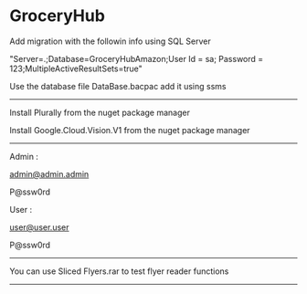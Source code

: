 # GroceryHub
Add migration with the followin info using SQL Server

"Server=.;Database=GroceryHubAmazon;User Id = sa; Password = 123;MultipleActiveResultSets=true"

Use the database file DataBase.bacpac add it using ssms

-----------------------------------------------------------------

Install Plurally from the nuget package manager

Install Google.Cloud.Vision.V1 from the nuget package manager

-----------------------------------------------------------------

Admin : 

admin@admin.admin

P@ssw0rd

User :

user@user.user

P@ssw0rd

-----------------------------------------------------------------

You can use Sliced Flyers.rar to test flyer reader functions

-----------------------------------------------------------------

